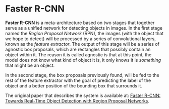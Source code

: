 # Faster R-CNN

**Faster R-CNN** is a meta-architecture based on two stages that together serve as a unified network for detecting objects in images. In the first stage named the _Region Proposal Network_ \(RPN\), the images \(with the object that we hope to detect\) will be processed by a series of convolutional layers, known as the _feature extractor_. The output of this stage will be a series of agnostic box proposals, which are rectangles that possibly contain an object within it. The reason it is called agnostic is that at this point, the model does not know what kind of object it is, it only knows it is _something_ that might be an object.

In the second stage, the box proposals previously found, will be fed to the rest of the feature extractor with the goal of predicting the label of the object and a better position of the bounding box that surrounds it.

The original paper that describes the system is available at: [Faster R-CNN: Towards Real-Time Object Detection with Region Proposal Networks](https://arxiv.org/pdf/1506.01497.pdf).

